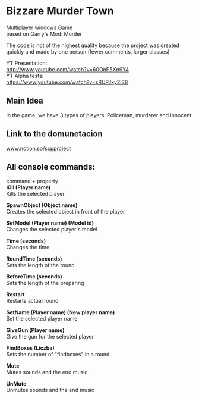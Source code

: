 # Bizzare Murder Town
Multiplayer windows Game  
based on Garry's Mod: Murder

The code is not of the highest quality because the project was created quickly and made by one person (fewer comments, larger classes)

YT Presentation:  
http://www.youtube.com/watch?v=60OnP5Xn9Y4  
YT Alpha tests:  
https://www.youtube.com/watch?v=sRUPJxy2iS8  

## Main Idea  
In the game, we have 3 types of players. Policeman, murderer and innocent. 

## Link to the domunetacion
www.notion.so/scpproject
## All console commands:  
command + property   
**Kill (Player name)**  
Kills the selected player  

**SpawnObject (Object name)**   
Creates the selected object in front of the player  

**SetModel (Player name) (Model id)**   
Changes the selected player's model  

**Time (seconds)**  
Changes the time  

**RoundTime (seconds)**  
Sets the length of the round  

**BeforeTime (seconds)**  
Sets the length of the preparing  

**Restart**  
Restarts actual round  

**SetName (Player name) (New player name)**  
Set the selected player name  

**GiveGun (Player name)**  
Give the gun for the selected player  

**FindBoxes (Liczba)**   
Sets the number of "findboxes" in a round  

**Mute**  
Mutes sounds and the end music   

**UnMute**  
Unmutes sounds and the end music  
